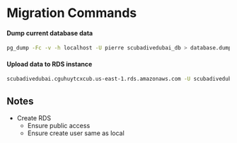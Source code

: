 # Migration Commands

#### Dump current database data

```sh
pg_dump -Fc -v -h localhost -U pierre scubadivedubai_db > database.dump
```

#### Upload data to RDS instance

```sh
scubadivedubai.cguhuytcxcub.us-east-1.rds.amazonaws.com -U scubadivedubai -d scubadivedubai_db database.dump
```

## Notes

- Create RDS
  - Ensure public access
  - Ensure create user same as local
